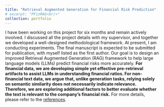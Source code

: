 ```yaml
---
title: "Retrieval Augmented Generation for Financial Risk Prediction"
# excerpt: "PFinRAG<br/>"
collection: portfolio
---
```


I have been working on this project for six months and remain actively involved. I discussed all the project details with my supervisor, and together we developed a well-designed methodological framework. At present, I am conducting experiments. The final manuscript is expected to be submitted for publication, with myself listed as the first author.
Our goal is to design an improved Retrieval Augmented Generation (RAG) framework to help large language models (LLMs) predict financial risks more accurately. <b>For financial data, we are developing simple yet effective pre-retrieval artifacts to assist LLMs in understanding financial ratios. For non-financial text data, we argue that, unlike generation tasks, relying solely on semantic similarity does not necessarily indicate relevance. Therefore, we are exploring additional factors to better evaluate whether the text is relevant to the company’s financial risk.</b> For more details, please refer to the [references](/files/FinRAG/References.html).
